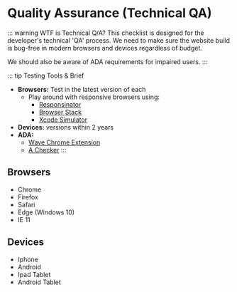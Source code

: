 # Quality Assurance (Technical QA)

::: warning WTF is Technical Q/A?
This checklist is designed for the developer's technical 'QA' process.  We need to make sure the website build is bug-free in modern browsers and devices regardless of budget.

We should also be aware of ADA requirements for impaired users.
:::

::: tip Testing Tools & Brief
- **Browsers:** Test in the latest version of each 
    - Play around with responsive browsers using: 
        - [Responsinator](https://www.responsinator.com/)
        - [Browser Stack](https://browserstack.com)
        - [Xcode Simulator](https://developer.apple.com/library/archive/documentation/IDEs/Conceptual/iOS_Simulator_Guide/GettingStartedwithiOSSimulator/GettingStartedwithiOSSimulator.html)
- **Devices:** versions within 2 years
- **ADA:** 
    + [Wave Chrome Extension](https://chrome.google.com/webstore/detail/wave-evaluation-tool/jbbplnpkjmmeebjpijfedlgcdilocofh)
    + [A Checker](https://achecker.ca/checker/index.php)
:::

## Browsers
- Chrome
- Firefox
- Safari
- Edge (Windows 10)
- IE 11

## Devices
- Iphone
- Android
- Ipad Tablet
- Android Tablet